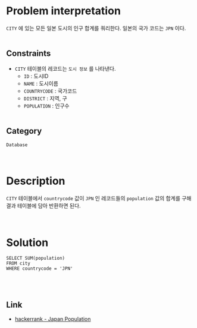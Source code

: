 # Problem interpretation
`CITY` 에 있는 모든 일본 도시의 인구 합계를 쿼리한다. 일본의 국가 코드는 `JPN` 이다.
<br/><br/>

## Constraints
- `CITY` 테이블의 레코드는 `도시 정보` 를 나타낸다.
    - `ID` : 도시ID
    - `NAME` : 도시이름
    - `COUNTRYCODE` : 국가코드
    - `DISTRICT` : 지역, 구
    - `POPULATION` : 인구수
<br/><br/>

## Category
`Database`
<br/><br/><br/>

# Description
`CITY` 테이블에서 `countrycode` 값이 `JPN` 인 레코드들의 `population` 값의 합계를 구해 결과 테이블에 담아 반환하면 된다.
<br/><br/><br/>

# Solution
```mysql
SELECT SUM(population)
FROM city
WHERE countrycode = 'JPN'
```
<br/><br/>

## Link
- [hackerrank - Japan Population](https://www.hackerrank.com/challenges/japan-population/problem?isFullScreen=true)